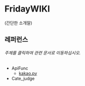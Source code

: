 # FridayWIKI  
(간단한 소개말)




## 레퍼런스
###### 주제를 클릭하여 관련 문서로 이동하십시오.
- ApiFunc
    + [kakao.py](FridayWIKI/Reference/ApiFunc/kakao.md)
- Cate_judge
